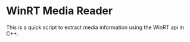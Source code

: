 # WinRT Media Reader

This is a quick script to extract media information using the WinRT api in C++.